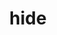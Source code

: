 ---
category: 4-letters
denotation: null
name: hide
reference_link: https://www.etymonline.com/word/hide
root_language: null
root_name: null
title: hide
type: free
word_sums:
- respelling: hide
  sum: 'Hide + '
---